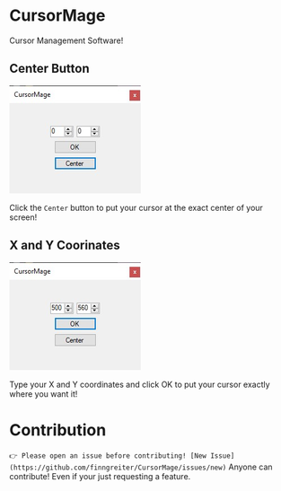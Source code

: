 # CursorMage
Cursor Management Software!

## Center Button
![Image!](./CursorMage/OutsideAssets/ScreenShot1.jpg)

Click the `Center` button to put your cursor at the exact center of your screen!

## X and Y Coorinates
![Image!](./CursorMage/OutsideAssets/ScreenShot2.jpg)

Type your X and Y coordinates and click OK to put your cursor exactly where you want it!

# Contribution
`👉 Please open an issue before contributing! [New Issue](https://github.com/finngreiter/CursorMage/issues/new)`
Anyone can contribute! Even if your just requesting a feature.
